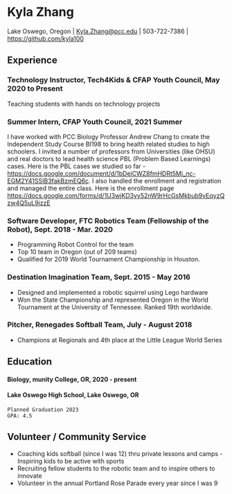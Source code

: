 # Kyla Zhang
Lake Oswego, Oregon | 
Kyla.Zhang@pcc.edu | 
503-722-7386 | 
https://github.com/kyla100


## Experience

### Technology Instructor, Tech4Kids & CFAP Youth Council, May 2020 to Present
Teaching students with hands on technology projects

### Summer Intern, CFAP Youth Council, 2021 Summer
I have worked with PCC Biology Professor Andrew Chang to create the Independent Study Course BI198 to bring health related studies to high schoolers. I invited a number of professors from Universities (like OHSU) and real doctors to lead health science PBL (Problem Based Learnings) cases. Here is the PBL cases we studied so far - https://docs.google.com/document/d/1bDeiCWZ8fmHDRt5Mj_nc-EGM2Y41SSIB3fakBzmEQ6c. I also handled the enrollment and registration and managed the entire class. Here is the enrollment page https://docs.google.com/forms/d/1U3wjKD3yy52nW9rHcGsMkbub9vEqyzQzw4Q5uL9jzzE
	
### Software Developer, FTC Robotics Team (Fellowship of the Robot), Sept. 2018 - Mar. 2020
* Programming Robot Control for the team
* Top 10 team in Oregon (out of 209 teams)
* Qualified for 2019 World Tournament Championship in Houston.

### Destination Imagination Team, Sept. 2015 - May 2016
* Designed and implemented a robotic squirrel using Lego hardware 
* Won the State Championship and represented Oregon in the World Tournament at the University of Tennessee. Ranked 19th worldwide.

### Pitcher, Renegades Softball Team, July - August 2018
* Champions at Regionals and 4th place at the Little League World Series

## Education

#### Biology, munity College, OR, 2020 - present
#### Lake Oswego High School, Lake Oswego, OR
    Planned Graduation 2023
    GPA: 4.5
	
## Volunteer / Community Service
* Coaching kids softball (since I was 12) thru private lessons and camps - Inspiring kids to be active with sports
* Recruiting fellow students to the robotic team and to inspire others to innovate 
* Volunteer in the annual Portland Rose Parade every year since I was 9
